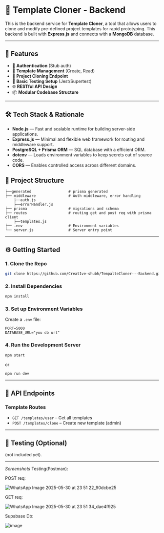 # 🧠 Template Cloner - Backend

This is the backend service for **Template Cloner**, a tool that allows users to clone and modify pre-defined project templates for rapid prototyping. This backend is built with **Express.js** and connects with a **MongoDB** database.

---

## 🚀 Features

* 🔐 **Authentication** (Stub auth)
* 📂 **Template Management** (Create, Read)
* 🔗 **Project Cloning Endpoint**
* 🧪 **Basic Testing Setup** (Jest/Supertest)
* 🌐 **RESTful API Design**
* 📦 **Modular Codebase Structure**

---

## 🛠️ Tech Stack & Rationale

* **Node.js** — Fast and scalable runtime for building server-side applications.
* **Express.js** — Minimal and flexible web framework for routing and middleware support.
* **PostgreSQL + Prisma ORM** — SQL database with a efficient ORM.
* **dotenv** — Loads environment variables to keep secrets out of source code.
* **CORS** — Enables controlled access across different domains.


## 📁 Project Structure

```
├──generated                 # prisma generated
├── middleware               # Auth middleware, error handling
    ├──auth.js
    ├──errorHandler.js
├── prisma                   # migrations and schema
├── routes                   # routing get and post req with prisma client
    ├──templates.js
├── .env                     # Environment variables                 
└── server.js                # Server entry point
```

---

## ⚙️ Getting Started

### 1. Clone the Repo

```bash
git clone https://github.com/Creat1ve-shubh/TempalteCloner---Backend.git
```

### 2. Install Dependencies

```bash
npm install
```

### 3. Set up Environment Variables

Create a `.env` file:

```
PORT=5000
DATABASE_URL="you db url"
```

### 4. Run the Development Server

```bash
npm start
```
or
```bash
npm run dev
```

---

## 📡 API Endpoints


### Template Routes

* `GET /templates/user` – Get all templates
* `POST /templates/clone` – Create new template (admin)

---

## 🧪 Testing (Optional)

 (not included yet).

---
*Screenshots*
Testing(Postman):

POST req:

![WhatsApp Image 2025-05-30 at 23 51 22_90dcbe25](https://github.com/user-attachments/assets/085b4b1e-7508-4a5c-bb68-f8f2387578bc)

GET req:

![WhatsApp Image 2025-05-30 at 23 51 34_dae4f925](https://github.com/user-attachments/assets/e243cfbe-2b40-44b4-9b05-f5bcdb4cf81b)

Supabase Db:

![image](https://github.com/user-attachments/assets/62486978-09c5-4f9a-a498-48593a313f80)




